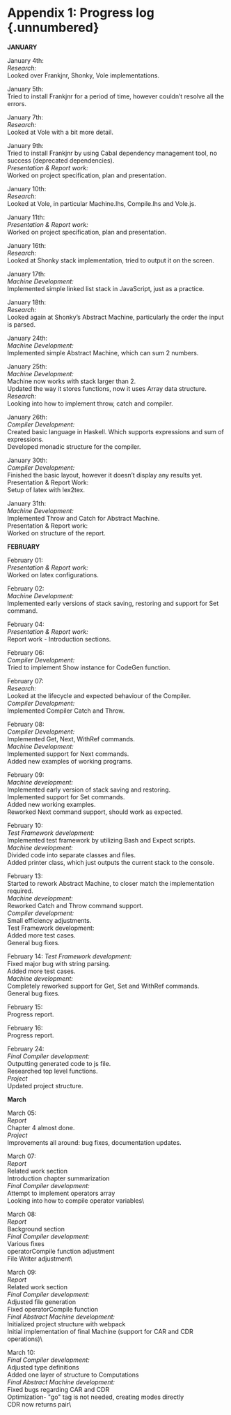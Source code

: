 # Appendix 1: Progress log {.unnumbered}

**JANUARY**

January 4th:\
*Research:*\
Looked over Frankjnr, Shonky, Vole implementations.

January 5th:\
Tried to install Frankjnr for a period of time, however couldn’t resolve all the errors.

January 7th:\
*Research:*\
Looked at Vole with a bit more detail.

January 9th:\
Tried to install Frankjnr by using Cabal dependency management tool, no success (deprecated dependencies).\
*Presentation & Report work:*\
Worked on project specification, plan and presentation.

January 10th:\
*Research:*\
Looked at Vole, in particular Machine.lhs, Compile.lhs and Vole.js.

January 11th:\
*Presentation & Report work:*\
Worked on project specification, plan and presentation.

January 16th:\
*Research:*\
Looked at Shonky stack implementation, tried to output it on the screen.

January 17th:\
*Machine Development:*\
Implemented simple linked list stack in JavaScript, just as a practice.

January 18th:\
*Research:*\
Looked again at Shonky’s Abstract Machine, particularly the order the input is parsed.

January 24th:\
*Machine Development:*\
Implemented simple Abstract Machine, which can sum 2 numbers.

January 25th:\
*Machine Development:*\
Machine now works with stack larger than 2.\
Updated the way it stores functions, now it uses Array data structure.\
*Research:*\
Looking into how to implement throw, catch and compiler.

January 26th:\
*Compiler Development:*\
Created basic language in Haskell. Which supports expressions and sum of expressions.\
Developed monadic structure for the compiler.

January 30th:\
*Compiler Development:*\
Finished the basic layout, however it doesn’t display any results yet.\
Presentation & Report Work:\
Setup of latex with lex2tex.


January 31th:\
*Machine Development:*\
Implemented Throw and Catch for Abstract Machine.\
Presentation & Report work:\
Worked on structure of the report. 

**FEBRUARY** 

February 01:\
*Presentation & Report work:*\
Worked on latex configurations.

February 02:\
*Machine Development:*\
Implemented early versions of stack saving, restoring and support for Set command.

February 04:\
*Presentation & Report work:*\
Report work - Introduction sections. 

February 06:\
*Compiler Development:*\
Tried to implement Show instance for CodeGen function.

February 07:\
*Research:*\
Looked at the lifecycle and expected behaviour of the Compiler.\
*Compiler Development:*\
Implemented Compiler Catch and Throw.

February 08:\
*Compiler Development:*\
Implemented Get, Next, WithRef commands.\
*Machine Development:*\
Implemented support for Next commands.\
Added new examples of working programs.

February 09:\
*Machine development:*\
Implemented early version of stack saving and restoring.\
Implemented support for Set commands.\
Added new working examples.\
Reworked Next command support, should work as expected.

February 10:\
*Test Framework development:*\
Implemented test framework by utilizing Bash and Expect scripts.\
*Machine development:*\
Divided code into separate classes and files.\
Added printer class, which just outputs the current stack to the console.

February 13:\
Started to rework Abstract Machine, to closer match the implementation required.\
*Machine development:*\
Reworked Catch and Throw command support.\
*Compiler development:*\
Small efficiency adjustments.\
Test Framework development:\
Added more test cases.\
General bug fixes.

February 14:
*Test Framework development:*\
Fixed major bug with string parsing.\
Added more test cases.\
*Machine development:*\
Completely reworked support for Get, Set and WithRef commands.\
General bug fixes.

February 15:\
Progress report.

February 16:\
Progress report.

February 24:\
*Final Compiler development:*\
Outputting generated code to js file.\
Researched top level functions.\
*Project*\
Updated project structure.

**March**

March 05:\
*Report*\
Chapter 4 almost done.\
*Project*\
Improvements all around: bug fixes, documentation updates.

March 07:\
*Report*\
Related work section\
Introduction chapter summarization\
*Final Compiler development:*\
Attempt to implement operators array\
Looking into how to compile operator variables\

March 08:\
*Report*\
Background section\
*Final Compiler development:*\
Various fixes\
operatorCompile function adjustment\
File Writer adjustment\

March 09:\
*Report*\
Related work section\
*Final Compiler development:*\
Adjusted file generation\
Fixed operatorCompile function\
*Final Abstract Machine development:*\
Initialized project structure with webpack\
Initial implementation of final Machine (support for CAR and CDR operations)\

March 10:\
*Final Compiler development:*\
Adjusted type definitions\
Added one layer of structure to Computations\
*Final Abstract Machine development:*\
Fixed bugs regarding CAR and CDR\
Optimization- "go" tag is not needed, creating modes directly\
CDR now returns pair\

